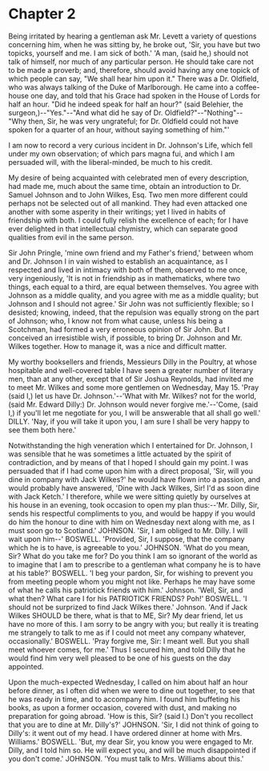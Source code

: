 # Chapter 2

Being irritated by hearing a gentleman ask Mr. Levett a variety of questions concerning him, when he was sitting by, he broke out, 'Sir, you have but two topicks, yourself and me. I am sick of both.' 'A man, (said he,) should not talk of himself, nor much of any particular person. He should take care not to be made a proverb; and, therefore, should avoid having any one topick of which people can say, "We shall hear him upon it." There was a Dr. Oldfield, who was always talking of the Duke of Marlborough. He came into a coffee-house one day, and told that his Grace had spoken in the House of Lords for half an hour. "Did he indeed speak for half an hour?" (said Belehier, the surgeon,)--"Yes."--"And what did he say of Dr. Oldfield?"--"Nothing"--"Why then, Sir, he was very ungrateful; for Dr. Oldfield could not have spoken for a quarter of an hour, without saying something of him."'

I am now to record a very curious incident in Dr. Johnson's Life, which fell under my own observation; of which pars magna fui, and which I am persuaded will, with the liberal-minded, be much to his credit.

My desire of being acquainted with celebrated men of every description, had made me, much about the same time, obtain an introduction to Dr. Samuel Johnson and to John Wilkes, Esq. Two men more different could perhaps not be selected out of all mankind. They had even attacked one another with some asperity in their writings; yet I lived in habits of friendship with both. I could fully relish the excellence of each; for I have ever delighted in that intellectual chymistry, which can separate good qualities from evil in the same person.

Sir John Pringle, 'mine own friend and my Father's friend,' between whom and Dr. Johnson I in vain wished to establish an acquaintance, as I respected and lived in intimacy with both of them, observed to me once, very ingeniously, 'It is not in friendship as in mathematicks, where two things, each equal to a third, are equal between themselves. You agree with Johnson as a middle quality, and you agree with me as a middle quality; but Johnson and I should not agree.' Sir John was not sufficiently flexible; so I desisted; knowing, indeed, that the repulsion was equally strong on the part of Johnson; who, I know not from what cause, unless his being a Scotchman, had formed a very erroneous opinion of Sir John. But I conceived an irresistible wish, if possible, to bring Dr. Johnson and Mr. Wilkes together. How to manage it, was a nice and difficult matter.

My worthy booksellers and friends, Messieurs Dilly in the Poultry, at whose hospitable and well-covered table I have seen a greater number of literary men, than at any other, except that of Sir Joshua Reynolds, had invited me to meet Mr. Wilkes and some more gentlemen on Wednesday, May 15. 'Pray (said I,) let us have Dr. Johnson.'--'What with Mr. Wilkes? not for the world, (said Mr. Edward Dilly:) Dr. Johnson would never forgive me.'--'Come, (said I,) if you'll let me negotiate for you, I will be answerable that all shall go well.' DILLY. 'Nay, if you will take it upon you, I am sure I shall be very happy to see them both here.'

Notwithstanding the high veneration which I entertained for Dr. Johnson, I was sensible that he was sometimes a little actuated by the spirit of contradiction, and by means of that I hoped I should gain my point. I was persuaded that if I had come upon him with a direct proposal, 'Sir, will you dine in company with Jack Wilkes?' he would have flown into a passion, and would probably have answered, 'Dine with Jack Wilkes, Sir! I'd as soon dine with Jack Ketch.' I therefore, while we were sitting quietly by ourselves at his house in an evening, took occasion to open my plan thus:--'Mr. Dilly, Sir, sends his respectful compliments to you, and would be happy if you would do him the honour to dine with him on Wednesday next along with me, as I must soon go to Scotland.' JOHNSON. 'Sir, I am obliged to Mr. Dilly. I will wait upon him--' BOSWELL. 'Provided, Sir, I suppose, that the company which he is to have, is agreeable to you.' JOHNSON. 'What do you mean, Sir? What do you take me for? Do you think I am so ignorant of the world as to imagine that I am to prescribe to a gentleman what company he is to have at his table?' BOSWELL. 'I beg your pardon, Sir, for wishing to prevent you from meeting people whom you might not like. Perhaps he may have some of what he calls his patriotick friends with him.' Johnson. 'Well, Sir, and what then? What care I for his PATRIOTICK FRIENDS? Poh!' BOSWELL. 'I should not be surprized to find Jack Wilkes there.' Johnson. 'And if Jack Wilkes SHOULD be there, what is that to ME, Sir? My dear friend, let us have no more of this. I am sorry to be angry with you; but really it is treating me strangely to talk to me as if I could not meet any company whatever, occasionally.' BOSWELL. 'Pray forgive me, Sir: I meant well. But you shall meet whoever comes, for me.' Thus I secured him, and told Dilly that he would find him very well pleased to be one of his guests on the day appointed.

Upon the much-expected Wednesday, I called on him about half an hour before dinner, as I often did when we were to dine out together, to see that he was ready in time, and to accompany him. I found him buffeting his books, as upon a former occasion, covered with dust, and making no preparation for going abroad. 'How is this, Sir? (said I.) Don't you recollect that you are to dine at Mr. Dilly's?' JOHNSON. 'Sir, I did not think of going to Dilly's: it went out of my head. I have ordered dinner at home with Mrs. Williams.' BOSWELL. 'But, my dear Sir, you know you were engaged to Mr. Dilly, and I told him so. He will expect you, and will be much disappointed if you don't come.' JOHNSON. 'You must talk to Mrs. Williams about this.'